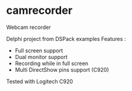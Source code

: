 camrecorder
===========

Webcam recorder

Delphi project from DSPack examples
Features :
* Full screen support
* Dual monitor support
* Recording while in full screen
* Multi DirectShow pins support (C920)

Tested with Logitech C920 

